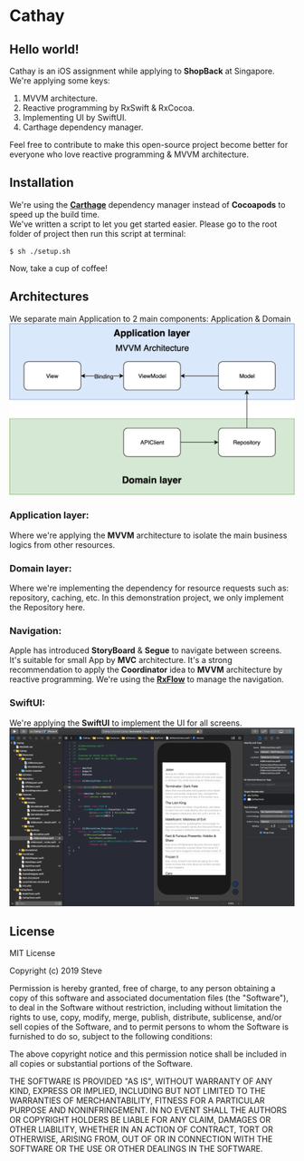 # Cathay
## Hello world!
Cathay is an iOS assignment while applying to **ShopBack** at Singapore. We're applying some keys:
1. MVVM architecture.
2. Reactive programming by RxSwift & RxCocoa.
3. Implementing UI by SwiftUI.
4. Carthage dependency manager.

Feel free to contribute to make this open-source project become better for everyone who love reactive programming & MVVM architecture.

## Installation
We're using the [**Carthage**](https://github.com/Carthage/Carthage) dependency manager instead of **Cocoapods** to speed up the build time. </br>
We've written a script to let you get started easier. Please go to the root folder of project then run this script at terminal:
```
$ sh ./setup.sh
```
Now, take a cup of coffee!

## Architectures
We separate main Application to 2 main components: Application & Domain
![](./srcs/app_architecture.png)

### Application layer:
Where we're applying the **MVVM** architecture to isolate the main business logics from other resources.

### Domain layer:
Where we're implementing the dependency for resource requests such as: repository, caching, etc. In this demonstration project, we only implement the Repository here.

### Navigation:
Apple has introduced **StoryBoard** & **Segue** to navigate between screens. It's suitable for small App by **MVC** architecture. It's a strong recommendation to apply the **Coordinator** idea to **MVVM** architecture by reactive programming. We're using the [**RxFlow**](https://github.com/RxSwiftCommunity/RxFlow) to manage the navigation.

### SwiftUI:
We're applying the **SwiftUI** to implement the UI for all screens.
![](./srcs/screen_shoot1.png)

## License

MIT License

Copyright (c) 2019 Steve

Permission is hereby granted, free of charge, to any person obtaining a copy
of this software and associated documentation files (the "Software"), to deal
in the Software without restriction, including without limitation the rights
to use, copy, modify, merge, publish, distribute, sublicense, and/or sell
copies of the Software, and to permit persons to whom the Software is
furnished to do so, subject to the following conditions:

The above copyright notice and this permission notice shall be included in all
copies or substantial portions of the Software.

THE SOFTWARE IS PROVIDED "AS IS", WITHOUT WARRANTY OF ANY KIND, EXPRESS OR
IMPLIED, INCLUDING BUT NOT LIMITED TO THE WARRANTIES OF MERCHANTABILITY,
FITNESS FOR A PARTICULAR PURPOSE AND NONINFRINGEMENT. IN NO EVENT SHALL THE
AUTHORS OR COPYRIGHT HOLDERS BE LIABLE FOR ANY CLAIM, DAMAGES OR OTHER
LIABILITY, WHETHER IN AN ACTION OF CONTRACT, TORT OR OTHERWISE, ARISING FROM,
OUT OF OR IN CONNECTION WITH THE SOFTWARE OR THE USE OR OTHER DEALINGS IN THE
SOFTWARE.
